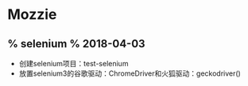 # Mozzie

## % selenium %  2018-04-03  

* 创建selenium项目：test-selenium
* 放置selenium3的谷歌驱动：ChromeDriver和火狐驱动：geckodriver()

